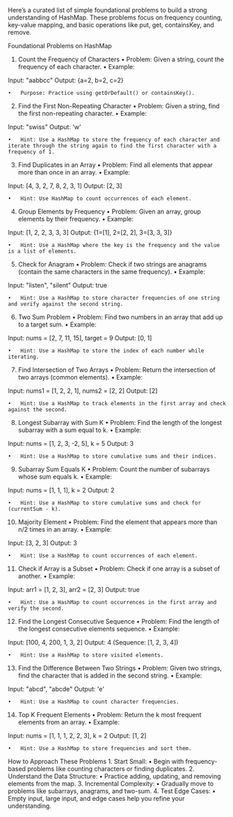Here’s a curated list of simple foundational problems to build a strong understanding of HashMap. These problems focus on frequency counting, key-value mapping, and basic operations like put, get, containsKey, and remove.

Foundational Problems on HashMap

1. Count the Frequency of Characters
	•	Problem: Given a string, count the frequency of each character.
	•	Example:

Input: "aabbcc"
Output: {a=2, b=2, c=2}


	•	Purpose: Practice using getOrDefault() or containsKey().

2. Find the First Non-Repeating Character
	•	Problem: Given a string, find the first non-repeating character.
	•	Example:

Input: "swiss"
Output: 'w'


	•	Hint: Use a HashMap to store the frequency of each character and iterate through the string again to find the first character with a frequency of 1.

3. Find Duplicates in an Array
	•	Problem: Find all elements that appear more than once in an array.
	•	Example:

Input: [4, 3, 2, 7, 8, 2, 3, 1]
Output: [2, 3]


	•	Hint: Use HashMap to count occurrences of each element.

4. Group Elements by Frequency
	•	Problem: Given an array, group elements by their frequency.
	•	Example:

Input: [1, 2, 2, 3, 3, 3]
Output: {1=[1], 2=[2, 2], 3=[3, 3, 3]}


	•	Hint: Use a HashMap where the key is the frequency and the value is a list of elements.

5. Check for Anagram
	•	Problem: Check if two strings are anagrams (contain the same characters in the same frequency).
	•	Example:

Input: "listen", "silent"
Output: true


	•	Hint: Use a HashMap to store character frequencies of one string and verify against the second string.

6. Two Sum Problem
	•	Problem: Find two numbers in an array that add up to a target sum.
	•	Example:

Input: nums = [2, 7, 11, 15], target = 9
Output: [0, 1]


	•	Hint: Use a HashMap to store the index of each number while iterating.

7. Find Intersection of Two Arrays
	•	Problem: Return the intersection of two arrays (common elements).
	•	Example:

Input: nums1 = [1, 2, 2, 1], nums2 = [2, 2]
Output: [2]


	•	Hint: Use a HashMap to track elements in the first array and check against the second.

8. Longest Subarray with Sum K
	•	Problem: Find the length of the longest subarray with a sum equal to k.
	•	Example:

Input: nums = [1, 2, 3, -2, 5], k = 5
Output: 3


	•	Hint: Use a HashMap to store cumulative sums and their indices.

9. Subarray Sum Equals K
	•	Problem: Count the number of subarrays whose sum equals k.
	•	Example:

Input: nums = [1, 1, 1], k = 2
Output: 2


	•	Hint: Use a HashMap to store cumulative sums and check for (currentSum - k).

10. Majority Element
	•	Problem: Find the element that appears more than n/2 times in an array.
	•	Example:

Input: [3, 2, 3]
Output: 3


	•	Hint: Use a HashMap to count occurrences of each element.

11. Check if Array is a Subset
	•	Problem: Check if one array is a subset of another.
	•	Example:

Input: arr1 = [1, 2, 3], arr2 = [2, 3]
Output: true


	•	Hint: Use a HashMap to count occurrences in the first array and verify the second.

12. Find the Longest Consecutive Sequence
	•	Problem: Find the length of the longest consecutive elements sequence.
	•	Example:

Input: [100, 4, 200, 1, 3, 2]
Output: 4 (Sequence: [1, 2, 3, 4])


	•	Hint: Use a HashMap to store visited elements.

13. Find the Difference Between Two Strings
	•	Problem: Given two strings, find the character that is added in the second string.
	•	Example:

Input: "abcd", "abcde"
Output: 'e'


	•	Hint: Use a HashMap to count character frequencies.

14. Top K Frequent Elements
	•	Problem: Return the k most frequent elements from an array.
	•	Example:

Input: nums = [1, 1, 1, 2, 2, 3], k = 2
Output: [1, 2]


	•	Hint: Use a HashMap to store frequencies and sort them.

How to Approach These Problems
	1.	Start Small:
	•	Begin with frequency-based problems like counting characters or finding duplicates.
	2.	Understand the Data Structure:
	•	Practice adding, updating, and removing elements from the map.
	3.	Incremental Complexity:
	•	Gradually move to problems like subarrays, anagrams, and two-sum.
	4.	Test Edge Cases:
	•	Empty input, large input, and edge cases help you refine your understanding.